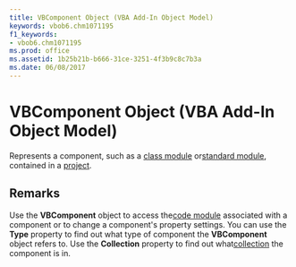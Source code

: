 ```yaml
---
title: VBComponent Object (VBA Add-In Object Model)
keywords: vbob6.chm1071195
f1_keywords:
- vbob6.chm1071195
ms.prod: office
ms.assetid: 1b25b21b-b666-31ce-3251-4f3b9c8c7b3a
ms.date: 06/08/2017
---
```



# VBComponent Object (VBA Add-In Object Model)



Represents a component, such as a [class module](../../Glossary/vbe-glossary.md#class-module) or[standard module](../../Glossary/vbe-glossary.md#standard-module), contained in a [project](../../Glossary/vbe-glossary.md#project).

## Remarks

Use the  **VBComponent** object to access the[code module](../../Glossary/vbe-glossary.md#code-module) associated with a component or to change a component's property settings.
You can use the  **Type** property to find out what type of component the **VBComponent** object refers to. Use the **Collection** property to find out what[collection](../../Glossary/vbe-glossary.md#collection) the component is in.

